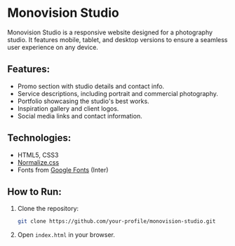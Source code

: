 # Monovision Studio

Monovision Studio is a responsive website designed for a photography studio. It features mobile, tablet, and desktop versions to ensure a seamless user experience on any device.

## Features:
- Promo section with studio details and contact info.
- Service descriptions, including portrait and commercial photography.
- Portfolio showcasing the studio's best works.
- Inspiration gallery and client logos.
- Social media links and contact information.

## Technologies:
- HTML5, CSS3
- [Normalize.css](https://necolas.github.io/normalize.css/)
- Fonts from [Google Fonts](https://fonts.google.com/) (Inter)

## How to Run:
1. Clone the repository:
   ```bash
   git clone https://github.com/your-profile/monovision-studio.git
   ```
2. Open `index.html` in your browser.

